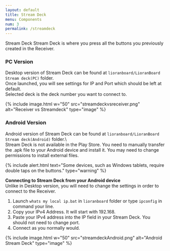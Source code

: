 ```yaml
---
layout: default
title: Stream Deck
menu: Components
num: 3
permalink: /streamdeck
---
```

Stream Deck 
Stream Deck is where you press all the buttons you previously created in the Receiver.   

### PC Version
Desktop version of Stream Deck can be found at `lioranboard/LioranBoard Stream deck(PC)` folder.\
Once launched, you will see settings for IP and Port which should be left at default.\
Selected deck is the deck number you want to connect to. 

{% include image.html w="50" src="streamdeckvsreceiver.png" alt="Receiver vs Streamdeck"
type="image" %}


### Android Version
Android version of Stream Deck can be found at `lioranboard/LioranBoard Stream deck(Android)` folder.\    
Stream Deck is not available in the Play Store. You need to manually transfer the .apk file to your Android device and install it. You may need to change permissions to install external files.  

{% include alert.html text="Some devices, such as Windows tablets, require double taps on the buttons." type="warning" %} 

**Connecting to Stream Deck from your Android device**     
Unlike in Desktop version, you will need to change the settings in order to connect to the Receiver. 
1. Launch `whats my local ip.bat` in `lioranboard` folder or type `ipconfig` in command your line.
2. Copy your IPv4 Address. It will start with 192.168.
3. Paste your IPv4 address into the IP field in your Stream Deck. You should not need to change port.
4. Connect as you normally would.

{% include image.html w="50" src="streamdeckAndroid.png" alt="Android Stream Deck"
type="image" %}



